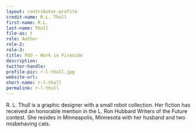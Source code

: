 ```yaml
---
layout: contributor-profile
credit-name: R.L. Thull
first-name: R.L.
last-name: Thull
file-as: t
role: Author
role-2:
role-3:
title: FOO — Work in Fireside
description: 
twitter-handle:
profile-pic: r-l-thull.jpg
website-url:
short-name: r-l-thull
permalink: r-l-thull
---
```

R. L. Thull is a graphic designer with a small robot collection. Her fiction has received an honorable mention in the L. Ron Hubbard Writers of the Future contest. She resides in Minneapolis, Minnesota with her husband and two misbehaving cats.
